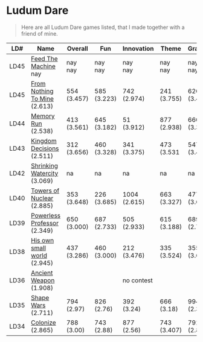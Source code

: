 # Ludum Dare

> Here are all Ludum Dare games listed, that I made together with a friend of mine.



LD# | Name | Overall | Fun | Innovation | Theme | Graphics | Audio | Humor | Mood
--- |----|---------|-----|------------|-------|----------|-------|-------|-----
LD45|[Feed The Machine](https://ldjam.com/events/ludum-dare/46/$198659)<br>nay|nay<br>nay|nay<br>nay|nay<br>nay|nay<br>nay|nay<br>nay|nay|nay<br>nay|nay<br>nay
LD45|[From Nothing To Mine](https://ldjam.com/events/ludum-dare/45/from-nothing-to-mine)<br>(2.613)  |554<br>(3.457)|585<br>(3.223)|742<br>(2.974)|241<br>(3.755)|626<br>(3.426)|na|703<br>(2.411)|869<br>(2.913)
LD44|[Memory Run](https://ldjam.com/events/ludum-dare/44/memory-run) <br>(2.538)                     |413<br>(3.561)|645<br>(3.182)|51<br>(3.912)|877<br>(2.938)|660<br>(3.364)|na|592<br>(2.750)|623<br>(3.233)
LD43|[Kingdom Decisions](https://ldjam.com/events/ludum-dare/43/kingdom-decisions)  <br>(2.511)      |312<br>(3.656)|460<br>(3.328)|341<br>(3.375)|473<br>(3.531|547<br>(3.453)|na|523<br>(2.823)|699<br>(3.094)
LD42|[Shrinking Watercity](https://ldjam.com/events/ludum-dare/42/shrinking-watercity) <br>(3.069)   |na|na|na|na|na|na|na|na
LD40|[Towers of Nuclear](https://ldjam.com/events/ludum-dare/40/towers-for-nuclear)   <br>(2.885)     |353<br>(3.648)|226<br>(3.685)|1004<br>(2.615)|663<br>(3.327)|477<br>(3.648)|347<br>(3.404)|879<br>(2.227)|873<br>(2.875)
LD39|[Powerless Professor](https://ldjam.com/events/ludum-dare/39/powerless-professor) <br>(2.349)   |650<br>(3.000)|687<br>(2.733)|505<br>(2.933)|615<br>(3.188)|689<br>(2.750)|na|350<br>(2.571)|781<br>(2.214)
LD38|[His own small world](https://ldjam.com/events/ludum-dare/38/his-own-small-world)<br>(2.945)    |437<br>(3.286)|460<br>(3.000)|212<br>(3.476)|335<br>(3.524)|355<br>(3.619)|na|266<br>(2.947)|258<br>(3.474)
LD36|[Ancient Weapon](http://ludumdare.com/compo/ludum-dare-36/?action=preview&uid=66047)<br>(1.908) |||no contest
LD35|[Shape Wars](http://ludumdare.com/compo/ludum-dare-35/?action=preview&uid=66047)<br>(2.711)     |794<br>(2.97)|826<br>(2.76)|392<br>(3.24)|666<br>(3.18)|994<br>(2.39)|340<br>(3.25)|653<br>(2.21)|738<br>(2.84)
LD34|[Colonize](http://ludumdare.com/compo/ludum-dare-34/?action=preview&uid=66047)<br>(2.865)       |788<br>(3.00)|743<br>(2.88)|877<br>(2.56)|743<br>(3.407)|791<br>(2.87)|721<br>(1.50)|851<br>(1.57)|867<br>(2.64)